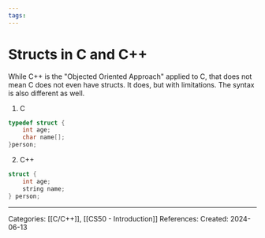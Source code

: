 ```yaml
---
tags:
---
```

# Structs in C and C++
While C++ is the "Objected Oriented Approach" applied to C, that does not mean C does not even have structs. It does, but with limitations. The syntax is also different as well.

1) C
``` c
typedef struct {
	int age;
	char name[];
}person;
```

2) C++
```C++
struct {
	int age;
	string name;
} person;
```

---
Categories: [[C/C++]], [[CS50 - Introduction]]
References:
Created: 2024-06-13
